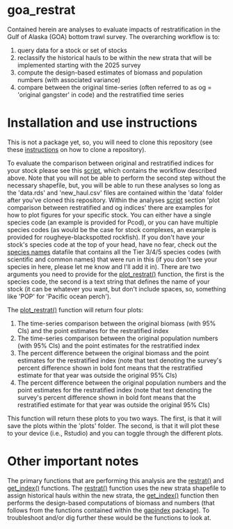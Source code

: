 # goa_restrat
Contained herein are analyses to evaluate impacts of restratification in the Gulf of Alaska (GOA) bottom trawl survey.
The overarching workflow is to:
1. query data for a stock or set of stocks
2. reclassify the historical hauls to be within the new strata that will be implemented starting with the 2025 survey
3. compute the design-based estimates of biomass and population numbers (with associated variance)
4. compare between the original time-series (often referred to as og = 'original gangster' in code) and the restratified time series

# Installation and use instructions
This is not a package yet, so, you will need to clone this repository (see these [instructions](https://docs.github.com/en/repositories/creating-and-managing-repositories/cloning-a-repository) on how to clone a repository).

To evaluate the comparison between original and restratified indices for your stock please see this [script](/dev/run_restrat.R), which contains the workflow described above.
Note that you will not be able to perform the second step without the necessary shapefile, but, you will be able to run these analyses so long as the 'data.rds' and 'new_haul.csv' files are contained within the 'data' folder after you've cloned this repository.
Within the analyses [script](/dev/run_restrat.R) section 'plot comparison between restratified and og indices' there are examples for how to plot figures for your specific stock.
You can either have a single species code (an example is provided for Pcod), or you can have multiple species codes (as would be the case for stock complexes, an example is provided for rougheye-blackspotted rockfish).
If you don't have your stock's species code at the top of your head, have no fear, check out the [species names](/data/species_names.csv) datafile that contains all the Tier 3/4/5 species codes (with scientific and common names) that were run in this (if you don't see your species in here, please let me know and I'll add it in).
There are two arguments you need to provide for the [plot_restrat()](/R/plot_restrat.R) function, the first is the species code, the second is a text string that defines the name of your stock (it can be whatever you want, but don't include spaces, so, something like 'POP' for 'Pacific ocean perch').

The [plot_restrat()](/R/plot_restrat.R) function will return four plots:
1. The time-series comparison between the original biomass (with 95% CIs) and the point estimates for the restratified index
2. The time-series comparison between the original population numbers (with 95% CIs) and the point estimates for the restratified index
3. The percent difference between the original biomass and the point estimates for the restratified index (note that text denoting the survey's percent difference shown in bold font means that the restratified estimate for that year was outside the original 95% CIs)
4. The percent difference between the original population numbers and the point estimates for the restratified index (note that text denoting the survey's percent difference shown in bold font means that the restratified estimate for that year was outside the original 95% CIs)

This function will return these plots to you two ways.
The first, is that it will save the plots within the 'plots' folder.
The second, is that it will plot these to your device (i.e., Rstudio) and you can toggle through the different plots.

# Other important notes
The primary functions that are performing this analysis are the [restrat()](/R/restrat.R) and [get_index()](/R/get_index.R) functions.
The [restrat()](/R/restrat.R) function uses the new strata shapefile to assign historical hauls within the new strata, the [get_index()](/R/get_index.R) function then performs the design-based computations of biomass and numbers (that follows from the functions contained within the [gapindex](https://github.com/afsc-gap-products/gapindex) package).
To troubleshoot and/or dig further these would be the functions to look at.


